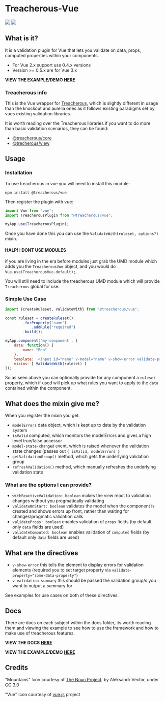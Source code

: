 # Treacherous-Vue

<img src="https://user-images.githubusercontent.com/927201/29661471-03b5ee16-88bc-11e7-880d-d8c027b264c8.png"/> <img src="https://user-images.githubusercontent.com/927201/29662139-22a5f710-88be-11e7-996c-181d00a38802.png"/> 

## What is it?

It is a validation plugin for Vue that lets you validate on data, props, computed properties within your components.

- For Vue 2.x support use 0.4.x versions
- Version >= 0.5.x are for Vue 3.x 

**VIEW THE EXAMPLE/DEMO [HERE](https://rawgit.com/grofit/treacherous-vue/master/example/app.html)**

### Treacherous info

This is the Vue wrapper for [Treacherous](https://github.com/grofit/treacherous), which is slightly different in usage than the knockout and aurelia ones as it follows existing paradigms set by vues existing validation libraries.

It is worth reading over the Treacherous libraries if you want to do more than basic validation scenarios, they can be found:

- [@treacherous/core](https://github.com/treacherous/treacherous)
- [@trecherous/view](https://github.com/treacherous/treacherous-view)

## Usage

### Installation
To use treacherous in vue you will need to install this module:

```
npm install @treacherous/vue
```

Then register the plugin with vue:

```javascript
import Vue from "vue";
import TreacherousPlugin from "@treacherous/vue";

myApp.use(TreacherousPlugin);
```

Once you have done this you can use the `ValidateWith(ruleset, options?)` mixin.

#### HALP! I DONT USE MODULES
if you are living in the era before modules just grab the UMD module which adds you the `TreacherousVue` object, and you would do `Vue.use(TreacherousVue.default);`.

You will still need to include the treacherous UMD module which will provide `Treacherous` global for use.

### Simple Use Case

```javascript
import {createRuleset, ValidateWith} from "@treacherous/vue";

const ruleset = createRuleset()
        .forProperty("name")
            .addRule("required")
        .build();

myApp.component('my-component', {
    data: function() {
        name: "Bob"
    },
    template: '<input id="name" v-model="name" v-show-error validate-property="name" />',
    mixins: [ ValidateWith(ruleset) ]
});
```

So as seen above you can optionally provide for any component a `ruleset` property, which if used will pick up what rules you want to apply to the `data` contained within the component.

## What does the mixin give me?

When you register the mixin you get:

- `modelErrors` data object, which is kept up to date by the validation system
- `isValid` computed, which monitors the modelErrors and gives a high level true/false accessor
- `model-state-changed` event, which is raised whenever the validation state changes (passes out `{ isValid, modelErrors }`
- `getValidationGroup()` method, which gets the underlying validation group
- `refreshValidation()` method, which manually refreshes the underlying validation state

### What are the options I can provide?

- `withReactiveValidation: boolean` makes the view react to validation changes without you progmatically validating
- `validateOnStart: boolean` validates the model when the component is created and shows errors up front, rather than waiting for changes/progmatic validation calls
- `validateProps: boolean` enables validation of `props` fields (by default only `data` fields are used)
- `validateComputed: boolean` enables validation of `computed` fields (by default only `data` fields are used)

## What are the directives

- `v-show-error` this tells the element to display errors for validation elements (required you to set target property via `validate-property="some-data-property"`)
- `v-validation-summary` this should be passed the validation group/s you want to output a summary for

See examples for use cases on both of these directives.

## Docs

There are docs on each subject within the docs folder, its worth reading them and viewing the example to see how to use the framework and how to make use of treacherous features.

**VIEW THE DOCS [HERE](https://github.com/grofit/treacherous-vue/tree/master/docs)**

**VIEW THE EXAMPLE/DEMO [HERE](https://rawgit.com/grofit/treacherous-vue/master/example/app.html)**

## Credits

"Mountains" Icon courtesy of [The Noun Project](https://thenounproject.com/), by Aleksandr Vector, under [CC 3.0](http://creativecommons.org/licenses/by/3.0/us/)

"Vue" Icon courtesy of [vue.js](https://vuejs.org/) project
